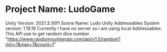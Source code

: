 # Project Name: LudoGame
Unity Version: 2021.3.30f1
Scene Name: Ludo
Unity Addressables System version: 1.19.19
Currently i have no server so i am using local Addressables.
This API use to get random dice number "https://www.randomnumberapi.com/api/v1.0/random?min=1&max=7&count=1"
